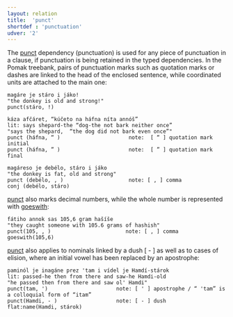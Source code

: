 ```yaml
---
layout: relation
title:  'punct'
shortdef : 'punctuation'
udver: '2'
---
```



The [punct]() dependency (punctuation) is used for any piece of punctuation in a clause, if punctuation is being retained in the typed dependencies. In the Pomak treebank, pairs of punctuation marks such as quotation marks or dashes are linked to the head of the enclosed sentence, while coordinated units are attached to the main one:

~~~ sdparse
magáre je stáro i jáko!   
"the donkey is old and strong!"
punct(stáro, !)      

káza afčáret, “kúčeto na háfna níta annóš” 
lit: says shepard-the “dog-the not bark neither once”
"says the shepard,  “the dog did not bark even once”"  
punct (háfna, “ )                      note:  [ “ ] quotation mark initial
punct (háfna, ” )                      note:  [ ” ] quotation mark final 

magáreso je debélo, stáro i jáko 
"the donkey is fat, old and strong"
punct (debélo, , )                     note: [ , ] comma
conj (debélo, stáro)
~~~ 

[punct]() also marks decimal numbers, while the whole number is represented with  [goeswith](): 

~~~ sdparse
fátiho annok sas 105,6 gram hašíše 
"they caught someone with 105.6 grams of hashish"
punct(105, , )                        note: [ , ] comma
goeswith(105,6)
~~~ 
  

[punct]()  also applies to nominals linked by a dush [ - ] as well as to cases of elision, where an initial vowel has been replaced by an apostrophe:
  
~~~ sdparse 
paminól je inagáne prez 'tam i vídel je Hamdí-stárok
lit: passed-he then from there and saw-he Hamdi-old
"he passed then from there and saw ol' Hamdi"
punct(tam, ')                      note: [ ' ] apostrophe / “ 'tam” is a colloquial form of “itam”
punct(Hamdi, - )                   note: [ - ] dush
flat:name(Hamdi, stárok)
~~~
<!-- Interlanguage links updated Po 11. listopadu 2024, 20:11:27 CET -->

